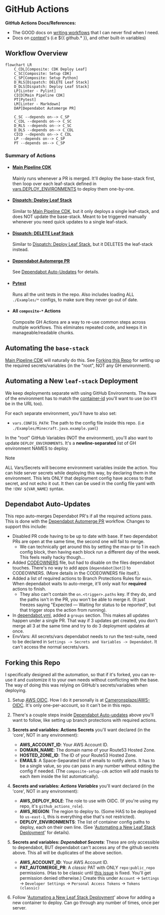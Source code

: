 # GitHub Actions

**GitHub Actions Docs/References:**

- The GOOD docs on [writing workflows](https://docs.github.com/en/actions/writing-workflows/workflow-syntax-for-github-actions) that I can never find when I need.
- Docs on [context](https://docs.github.com/en/actions/writing-workflows/choosing-what-your-workflow-does/accessing-contextual-information-about-workflow-runs)'s (i.e ${{ github.* }}, and other built-in variables)

## Workflow Overview

```mermaid
flowchart LR
    C_CDL[Composite: CDK Deploy Leaf]
    C_SC[Composite: Setup CDK]
    C_SP[Composite: Setup Python]
    D_RLS[Dispatch: DELETE Leaf Stack]
    D_DLS[Dispatch: Deploy Leaf Stack]
    LP[Linter - Pylint]
    CICD[Main Pipeline CDK]
    PT[Pytest]
    LM[Linter - Markdown]
    DAP[Dependabot Automerge PR]

    C_SC --depends on--> C_SP
    C_CDL --depends on--> C_SC
    D_RLS --depends on--> C_SC
    D_DLS --depends on--> C_CDL
    CICD --depends on--> C_CDL
    LP --depends on--> C_SP
    PT --depends on--> C_SP
```

### Summary of Actions

- #### [Main Pipeline CDK](./main-pipeline-cdk.yml)

    Mainly runs whenever a PR is merged. It'll deploy the base-stack first, then loop over each leaf-stack defined in [vars.DEPLOY_ENVIRONMENTS](#automating-a-new-leaf-stack-deployment) to deploy them one-by-one.

- #### [Dispatch: Deploy Leaf Stack](./dispatch-deploy-leaf-stack.yaml)

    Similar to [Main Pipeline CDK](#main-pipeline-cdk), but it only deploys a single leaf-stack, and does NOT update the base-stack. Meant to be triggered manually whenever you need quick updates to a single leaf-stack.

- #### [Dispatch: DELETE Leaf Stack](./dispatch-delete-leaf-stack.yaml)

    Similar to [Dispatch: Deploy Leaf Stack](#dispatch-deploy-leaf-stack), but it DELETES the leaf-stack instead.

- #### [Dependabot Automerge PR](./dependabot-automerge-pr.yml)

    See [Dependabot Auto-Updates](#dependabot-auto-updates) for details.

- #### [Pytest](./pytest.yaml)

    Runs all the unit tests in the repo. Also includes loading ALL `./Examples/*` configs, to make sure they never go out of date.

- #### All `composite-*` Actions

    Composite GH Actions are a way to re-use common steps across multiple workflows. This eliminates repeated code, and keeps it in manageable/readable chunks.

## Automating the `base-stack`

[Main Pipeline CDK](./main-pipeline-cdk.yml) will naturally do this. See [Forking this Repo](#forking-this-repo) for setting up the required secrets/variables (in the "root", NOT any GH environment).

## Automating a New `leaf-stack` Deployment

We keep deployments separate with using GitHub Environments. The `Name` of the environment has to match the [container-id](../../README.md#container-id) you'll want to use (so it'll be in the URL too).

For each separate environment, you'll have to also set:

- `vars.CONFIG_PATH`: The path to the config file inside this repo. (i.e `./Examples/Minecraft.java.example.yaml`) 

In the "root" GitHub Variables (NOT the environment), you'll also want to update `DEPLOY_ENVIRONMENTS`. It's a **newline-separated** list of GH environment NAMES to deploy.

> [!NOTE]
> ALL Vars/Secrets will become environment variables inside the action. You can hide server secrets while deploying this way, by declaring them in the environment. This lets ONLY that deployment config have access to that secret, and not echo it out. It then can be used in the config file yaml with the `!ENV ${VAR_NAME}` syntax.

## Dependabot Auto-Updates

This repo auto-merges Dependabot PR's if all the required actions pass. This is done with the [Dependabot Automerge PR](./dependabot-automerge-pr.yml) workflow. Changes to support this include:

- Disabled PR code having to be up to date with base. If two dependabot PRs are open at the same time, the second one will fail to merge.
  - We can technically get around this by setting the max-pr to 1 in each config block, then having each block run a different day of the week. This feels really hacky though...
- Added [CODEOWNERS](../CODEOWNERS) file, but had to disable on the files dependabot touches. There's no way to add apps (`dependabot[bot]`) to CODEOWNERS. (More details in the CODEOWNERS file itself.).
- Added a list of required actions to Branch Protections Rules for `main`. When dependabot waits to auto-merge, it'll only wait for **required** actions to finish.
  - They also can't contain the `on.<trigger>.paths` key. If they do, and the paths isn't in the PR, you won't be able to merge it. (It just freezes saying "Expected — Waiting for status to be reported", but that trigger stops the action from running).
- In [dependabot.yml](../dependabot.yml), added a `groups` section. This makes all updates happen under a single PR. That way if 3 updates get created, you don't merge all 3 at the same time and try to do 3 deployment updates at once.
- EnvVars: All secrets/vars dependabot needs to run the test-suite, need to be declared in `Settings -> Secrets and Variables -> Dependabot`. It can't access the normal secrets/vars.

## Forking this Repo

I specifically designed all the automation, so that if it's forked, you can re-use it and customize it to your own needs without conflicting with the base. The way of doing this was relying on GitHub's secrets/variables when deploying.

1) Setup [AWS OIDC](https://docs.github.com/en/actions/security-for-github-actions/security-hardening-your-deployments/configuring-openid-connect-in-amazon-web-services). How I do it personally is at [Cameronsplaze/AWS-OIDC](https://github.com/Cameronsplaze/AWS-OIDC). It's only one-per-account, so it can't be in this repo.

2) There's a couple steps inside [Dependabot Auto-updates](#dependabot-auto-updates) above you'll want to follow, like setting up branch protections with required actions.

3) **Secrets and variables: Actions Secrets** you'll want declared (in the 'core', NOT in any environment):

    - **AWS_ACCOUNT_ID**: Your AWS Account ID.
    - **DOMAIN_NAME**: The domain name of your Route53 Hosted Zone.
    - **HOSTED_ZONE_ID**: The ID of your Route53 Hosted Zone.
    - **EMAILS**: A Space-Separated list of emails to notify alerts. It has to be a single value, so you can pass in any number without editing the config if needed. (The `composite-setup-cdk` action will add masks to each item inside the list automatically).

4) **Secrets and variables: *Actions Variables*** you'll want declared (in the 'core', NOT in any environment):

    - **AWS_DEPLOY_ROLE**: The role to use with OIDC. (If you're using my repo, it's `github_actions_role`).
    - **AWS_REGION**: The region to deploy to. (Some HAS to be deployed to `us-east-1`, this is everything else that's not restricted).
    - **DEPLOY_ENVIRONMENTS**: The list of container config paths to deploy, each on their own line. (See '[Automating a New Leaf Stack Deployment](#automating-a-new-leaf-stack-deployment)' for details).

5) **Secrets and variables: *Dependabot Secrets***: These are only accessible to dependabot, BUT dependabot can't access any of the github secrets above. This all will be duplicates of the above section.

    - **AWS_ACCOUNT_ID**: Your AWS Account ID.
    - **PAT_AUTOMERGE_PR**: A *classic* PAT with ONLY `repo:public_repo` permissions. (Has to be classic until [this issue](https://github.com/cli/cli/issues/9166) is fixed. You'll get permission denied otherwise.) Create this under `Account` -> `Settings` -> `Developer Settings` -> `Personal Access Tokens` -> `Tokens (classic)`

6) Follow '[Automating a New Leaf Stack Deployment](#automating-a-new-leaf-stack-deployment)' above for adding a new container to deploy. Can go through any number of times, once per server.
